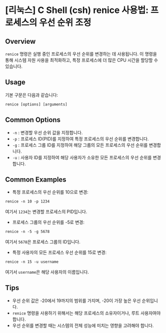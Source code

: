 # [리눅스] C Shell (csh) renice 사용법: 프로세스의 우선 순위 조정

## Overview
`renice` 명령은 실행 중인 프로세스의 우선 순위를 변경하는 데 사용됩니다. 이 명령을 통해 시스템 자원 사용을 최적화하고, 특정 프로세스에 더 많은 CPU 시간을 할당할 수 있습니다.

## Usage
기본 구문은 다음과 같습니다:
```csh
renice [options] [arguments]
```

## Common Options
- `-n` : 변경할 우선 순위 값을 지정합니다.
- `-p` : 프로세스 ID(PID)를 지정하여 특정 프로세스의 우선 순위를 변경합니다.
- `-g` : 프로세스 그룹 ID를 지정하여 해당 그룹의 모든 프로세스의 우선 순위를 변경합니다.
- `-u` : 사용자 ID를 지정하여 해당 사용자가 소유한 모든 프로세스의 우선 순위를 변경합니다.

## Common Examples
- 특정 프로세스의 우선 순위를 10으로 변경:
```csh
renice -n 10 -p 1234
```
여기서 `1234`는 변경할 프로세스의 PID입니다.

- 프로세스 그룹의 우선 순위를 -5로 변경:
```csh
renice -n -5 -g 5678
```
여기서 `5678`은 프로세스 그룹의 ID입니다.

- 특정 사용자의 모든 프로세스 우선 순위를 15로 변경:
```csh
renice -n 15 -u username
```
여기서 `username`은 해당 사용자의 이름입니다.

## Tips
- 우선 순위 값은 -20에서 19까지의 범위를 가지며, -20이 가장 높은 우선 순위입니다.
- `renice` 명령을 사용하기 위해서는 해당 프로세스의 소유자이거나, 루트 사용자여야 합니다.
- 우선 순위를 변경할 때는 시스템의 전체 성능에 미치는 영향을 고려해야 합니다.